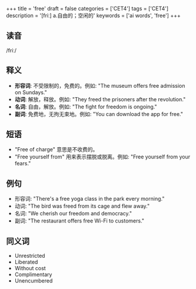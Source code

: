 +++
title = 'free'
draft = false
categories = ['CET4']
tags = ['CET4']
description = '[friː] a.自由的；空闲的'
keywords = ['ai words', 'free']
+++

## 读音
/friː/

## 释义
- **形容词**: 不受限制的，免费的。例如: "The museum offers free admission on Sundays."
- **动词**: 解放，释放。例如: "They freed the prisoners after the revolution."
- **名词**: 自由，解放。例如: "The fight for freedom is ongoing."
- **副词**: 免费地，无拘无束地。例如: "You can download the app for free."

## 短语
- "Free of charge" 意思是不收费的。
- "Free yourself from" 用来表示摆脱或脱离。例如: "Free yourself from your fears."

## 例句
- 形容词: "There's a free yoga class in the park every morning."
- 动词: "The bird was freed from its cage and flew away."
- 名词: "We cherish our freedom and democracy."
- 副词: "The restaurant offers free Wi-Fi to customers."

## 同义词
- Unrestricted
- Liberated
- Without cost
- Complimentary
- Unencumbered
